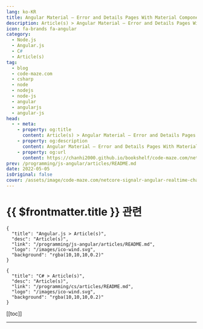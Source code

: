 ```yaml
---
lang: ko-KR
title: Angular Material – Error and Details Pages With Material Components
description: Article(s) > Angular Material – Error and Details Pages With Material Components
icon: fa-brands fa-angular
category: 
  - Node.js
  - Angular.js
  - C#
  - Article(s)
tag: 
  - blog
  - code-maze.com
  - csharp
  - node
  - nodejs
  - node-js
  - angular
  - angularjs
  - angular-js
head:  
  - - meta:
    - property: og:title
      content: Article(s) > Angular Material – Error and Details Pages With Material Components
    - property: og:description
      content: Angular Material – Error and Details Pages With Material Components
    - property: og:url
      content: https://chanhi2000.github.io/bookshelf/code-maze.com/netcore-signalr-angular-realtime-charts.html
prev: /programming/js-angular/articles/README.md
date: 2022-05-05
isOriginal: false
cover: /assets/image/code-maze.com/netcore-signalr-angular-realtime-charts/banner.png
---
```


# {{ $frontmatter.title }} 관련

```component VPCard
{
  "title": "Angular.js > Article(s)",
  "desc": "Article(s)",
  "link": "/programming/js-angular/articles/README.md",
  "logo": "/images/ico-wind.svg",
  "background": "rgba(10,10,10,0.2)"
}
```

```component VPCard
{
  "title": "C# > Article(s)",
  "desc": "Article(s)",
  "link": "/programming/cs/articles/README.md",
  "logo": "/images/ico-wind.svg",
  "background": "rgba(10,10,10,0.2)"
}
```

[[toc]]

---

<SiteInfo
  name="Angular Material – Error and Details Pages With Material Components"
  desc="In this article, we are going to learn how to use SignalR with .NET Core and Angular by creating real-time chart application."
  url="https://code-maze.com/netcore-signalr-angular-realtime-charts/"
  logo="/assets/image/code-maze.com/favicon.png"
  preview="/assets/image/netcore-signalr-angular-realtime-charts/banner.png"/>

<!-- TODO: 작성 -->
